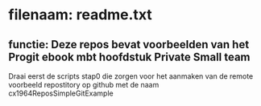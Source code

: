 # filenaam: readme.txt
## functie: Deze repos bevat voorbeelden van het Progit ebook mbt hoofdstuk Private Small team

Draai eerst de scripts stap0 die zorgen voor het aanmaken van de remote voorbeeld repostitory op github met de naam cx1964ReposSimpleGitExample